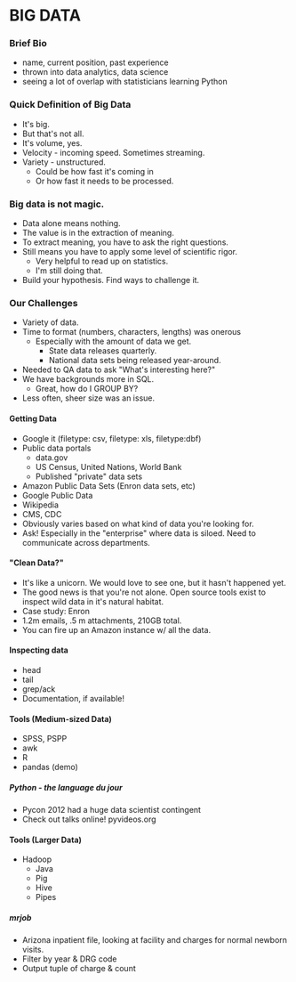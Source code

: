 # BIG DATA

### Brief Bio
* name, current position, past experience
* thrown into data analytics, data science
* seeing a lot of overlap with statisticians learning Python

### Quick Definition of Big Data
* It's big. 
* But that's not all.
* It's volume, yes.
* Velocity - incoming speed. Sometimes streaming.
* Variety - unstructured.
	* Could be how fast it's coming in
	* Or how fast it needs to be processed.

### Big data is not magic.
* Data alone means nothing. 
* The value is in the extraction of meaning.
* To extract meaning, you have to ask the right questions.
* Still means you have to apply some level of scientific rigor.
	* Very helpful to read up on statistics.
	* I'm still doing that.	
* Build your hypothesis. Find ways to challenge it.

### Our Challenges

* Variety of data.
* Time to format (numbers, characters, lengths) was onerous
	* Especially with the amount of data we get.
		* State data releases quarterly.
		* National data sets being released year-around.
* Needed to QA data to ask "What's interesting here?"
* We have backgrounds more in SQL.
	* Great, how do I GROUP BY?
* Less often, sheer size was an issue.

#### Getting Data
* Google it (filetype: csv, filetype: xls, filetype:dbf)
* Public data portals
	* data.gov
	* US Census, United Nations, World Bank
	* Published "private" data sets
* Amazon Public Data Sets (Enron data sets, etc)
* Google Public Data
* Wikipedia
* CMS, CDC
* Obviously varies based on what kind of data you're looking for.
* Ask! Especially in the "enterprise" where data is siloed. Need to communicate across departments.

#### "Clean Data?"
* It's like a unicorn. We would love to see one, but it hasn't happened yet.
* The good news is that you're not alone. Open source tools exist to inspect wild data in it's natural habitat.
* Case study: Enron
* 1.2m emails, .5 m attachments, 210GB total.
* You can fire up an Amazon instance w/ all the data.


#### Inspecting data
* head
* tail
* grep/ack
* Documentation, if available!

#### Tools (Medium-sized Data)
* SPSS, PSPP
* awk
* R
* pandas (demo)

##### Python - the language du jour
* Pycon 2012 had a huge data scientist contingent
* Check out talks online! pyvideos.org


#### Tools (Larger Data)
* Hadoop
	* Java
	* Pig
	* Hive
	* Pipes
	
##### mrjob
* Arizona inpatient file, looking at facility and charges for normal newborn visits.
* Filter by year & DRG code
* Output tuple of charge & count

